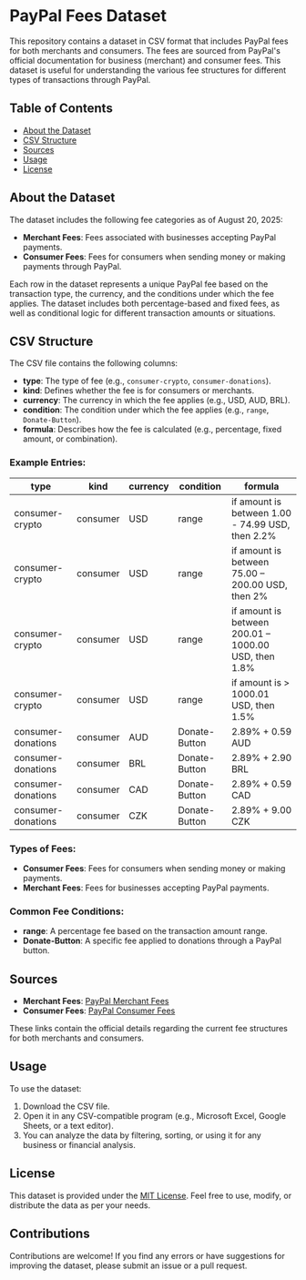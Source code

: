 # PayPal Fees Dataset

This repository contains a dataset in CSV format that includes PayPal fees for both merchants and consumers. The fees are sourced from PayPal's official documentation for business (merchant) and consumer fees. This dataset is useful for understanding the various fee structures for different types of transactions through PayPal.

## Table of Contents

- [About the Dataset](#about-the-dataset)
- [CSV Structure](#csv-structure)
- [Sources](#sources)
- [Usage](#usage)
- [License](#license)

## About the Dataset

The dataset includes the following fee categories as of August 20, 2025:

- **Merchant Fees**: Fees associated with businesses accepting PayPal payments.
- **Consumer Fees**: Fees for consumers when sending money or making payments through PayPal.

Each row in the dataset represents a unique PayPal fee based on the transaction type, the currency, and the conditions under which the fee applies. The dataset includes both percentage-based and fixed fees, as well as conditional logic for different transaction amounts or situations.

## CSV Structure

The CSV file contains the following columns:

- **type**: The type of fee (e.g., `consumer-crypto`, `consumer-donations`).
- **kind**: Defines whether the fee is for consumers or merchants.
- **currency**: The currency in which the fee applies (e.g., USD, AUD, BRL).
- **condition**: The condition under which the fee applies (e.g., `range`, `Donate-Button`).
- **formula**: Describes how the fee is calculated (e.g., percentage, fixed amount, or combination).

### Example Entries:

| type               | kind     | currency | condition         | formula                                      |
|--------------------|----------|----------|-------------------|----------------------------------------------|
| consumer-crypto    | consumer | USD      | range             | if amount is between 1.00 - 74.99 USD, then 2.2% |
| consumer-crypto    | consumer | USD      | range             | if amount is between 75.00 – 200.00 USD, then 2% |
| consumer-crypto    | consumer | USD      | range             | if amount is between 200.01 – 1000.00 USD, then 1.8% |
| consumer-crypto    | consumer | USD      | range             | if amount is > 1000.01 USD, then 1.5%       |
| consumer-donations | consumer | AUD      | Donate-Button     | 2.89% + 0.59 AUD                            |
| consumer-donations | consumer | BRL      | Donate-Button     | 2.89% + 2.90 BRL                            |
| consumer-donations | consumer | CAD      | Donate-Button     | 2.89% + 0.59 CAD                            |
| consumer-donations | consumer | CZK      | Donate-Button     | 2.89% + 9.00 CZK                            |

### Types of Fees:
- **Consumer Fees**: Fees for consumers when sending money or making payments.
- **Merchant Fees**: Fees for businesses accepting PayPal payments.

### Common Fee Conditions:
- **range**: A percentage fee based on the transaction amount range.
- **Donate-Button**: A specific fee applied to donations through a PayPal button.

## Sources

- **Merchant Fees**: [PayPal Merchant Fees](https://www.paypal.com/us/business/paypal-business-fees)
- **Consumer Fees**: [PayPal Consumer Fees](https://www.paypal.com/us/digital-wallet/paypal-consumer-fees)

These links contain the official details regarding the current fee structures for both merchants and consumers.

## Usage

To use the dataset:

1. Download the CSV file.
2. Open it in any CSV-compatible program (e.g., Microsoft Excel, Google Sheets, or a text editor).
3. You can analyze the data by filtering, sorting, or using it for any business or financial analysis.

## License

This dataset is provided under the [MIT License](LICENSE). Feel free to use, modify, or distribute the data as per your needs.

## Contributions

Contributions are welcome! If you find any errors or have suggestions for improving the dataset, please submit an issue or a pull request.

